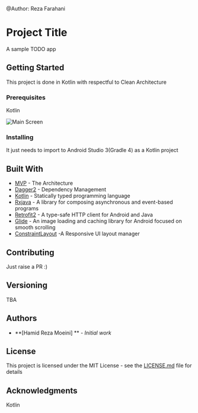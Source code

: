@Author: Reza Farahani

# Project Title

A sample TODO app

## Getting Started

This project is done in Kotlin with respectful to Clean Architecture

### Prerequisites

Kotlin


![Main Screen](https://github.com/rezakhmf/commonwealthbank-test/blob/master/screenshots/To-Do-App.png)




### Installing

It just needs to import to Android Studio 3(Gradle 4) as a Kotlin project

## Built With

* [MVP](https://8thlight.com/blog/uncle-bob/2012/08/13/the-clean-architecture.html) - The Architecture
* [Dagger2](https://maven.apache.org/) - Dependency Management
* [Kotlin](https://kotlinlang.org/) - Statically typed programming language
* [Rxjava](https://github.com/ReactiveX/RxJava/) - A library for composing asynchronous and event-based programs
* [Retrofit2](http://square.github.io/retrofit/) - A type-safe HTTP client for Android and Java
* [Glide](https://github.com/bumptech/glide) - An image loading and caching library for Android focused on smooth scrolling
* [ConstraintLayout](https://developer.android.com/training/constraint-layout/index.html) -A Responsive UI layout manager

## Contributing

Just raise a PR :)

## Versioning

TBA

## Authors

* **[Hamid Reza Moeini] ** - *Initial work* 


## License

This project is licensed under the MIT License - see the [LICENSE.md](LICENSE.md) file for details

## Acknowledgments
Kotlin
